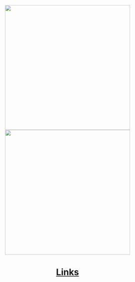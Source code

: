 <div align="center">
  <a href="https://github.com/rafaax">
   <img height="400em" src="https://github-readme-stats.vercel.app/api/top-langs/?username=rafaax&layout=donut-vertical"/>
    <img height="400em" src="https://github-readme-stats.vercel.app/api/top-langs/?username=rafaax&hide=html,css,hack"/>
  </a>
  <a href="https://rafaax.carrd.co">
    <h1>Links</h1>
  </a>
  </div>
